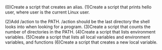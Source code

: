 (0)Create a script that creates an alias.
(1)Create a script that prints hello user, where user is the current Linux user.

(2)Add /action to the PATH. /action should be the last directory the shell looks into when looking for a program.
(3)Create a script that counts the number of directories in the PATH.
(4)Create a script that lists environment variables.
(5)Create a script that lists all local variables and environment variables, and functions
(6)Create a script that creates a new local variable.






